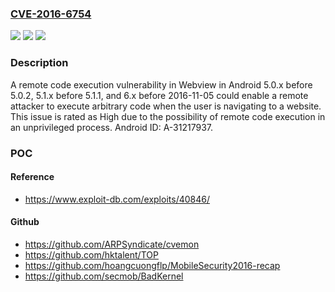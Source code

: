 ### [CVE-2016-6754](https://cve.mitre.org/cgi-bin/cvename.cgi?name=CVE-2016-6754)
![](https://img.shields.io/static/v1?label=Product&message=Android&color=blue)
![](https://img.shields.io/static/v1?label=Version&message=n%2Fa&color=blue)
![](https://img.shields.io/static/v1?label=Vulnerability&message=Remote%20code%20execution&color=brighgreen)

### Description

A remote code execution vulnerability in Webview in Android 5.0.x before 5.0.2, 5.1.x before 5.1.1, and 6.x before 2016-11-05 could enable a remote attacker to execute arbitrary code when the user is navigating to a website. This issue is rated as High due to the possibility of remote code execution in an unprivileged process. Android ID: A-31217937.

### POC

#### Reference
- https://www.exploit-db.com/exploits/40846/

#### Github
- https://github.com/ARPSyndicate/cvemon
- https://github.com/hktalent/TOP
- https://github.com/hoangcuongflp/MobileSecurity2016-recap
- https://github.com/secmob/BadKernel

